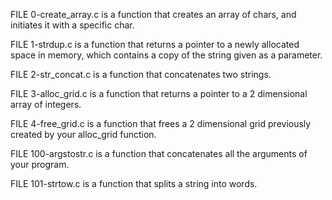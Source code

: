 FILE 0-create_array.c is a function that creates an array of chars, and initiates it with a specific char.

FILE 1-strdup.c is a function that returns a pointer to a newly allocated space in memory, which contains a copy of the string given as a parameter.

FILE 2-str_concat.c is a function that concatenates two strings.

FILE 3-alloc_grid.c is a function that returns a pointer to a 2 dimensional array of integers.

FILE 4-free_grid.c is a function that frees a 2 dimensional grid previously created by your alloc_grid function.

FILE 100-argstostr.c is a function that concatenates all the arguments of your program.

FILE 101-strtow.c is a function that splits a string into words. 
